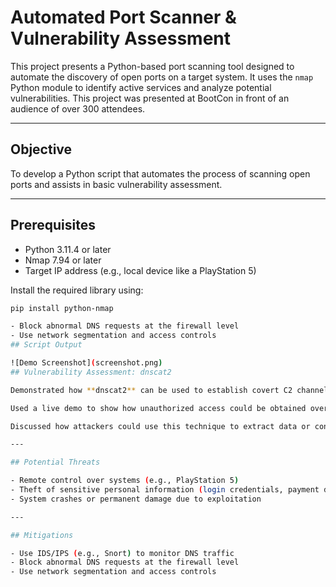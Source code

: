 # Automated Port Scanner & Vulnerability Assessment

This project presents a Python-based port scanning tool designed to automate the discovery of open ports on a target system. It uses the `nmap` Python module to identify active services and analyze potential vulnerabilities. This project was presented at BootCon in front of an audience of over 300 attendees.

---

## Objective

To develop a Python script that automates the process of scanning open ports and assists in basic vulnerability assessment.

---

## Prerequisites

- Python 3.11.4 or later  
- Nmap 7.94 or later  
- Target IP address (e.g., local device like a PlayStation 5)

Install the required library using:

```bash
pip install python-nmap

- Block abnormal DNS requests at the firewall level  
- Use network segmentation and access controls  
## Script Output

![Demo Screenshot](screenshot.png)
## Vulnerability Assessment: dnscat2

Demonstrated how **dnscat2** can be used to establish covert C2 channels via DNS traffic.

Used a live demo to show how unauthorized access could be obtained over port 53.

Discussed how attackers could use this technique to extract data or control systems in stealth.

---

## Potential Threats

- Remote control over systems (e.g., PlayStation 5)  
- Theft of sensitive personal information (login credentials, payment data)  
- System crashes or permanent damage due to exploitation  

---

## Mitigations

- Use IDS/IPS (e.g., Snort) to monitor DNS traffic  
- Block abnormal DNS requests at the firewall level  
- Use network segmentation and access controls  

